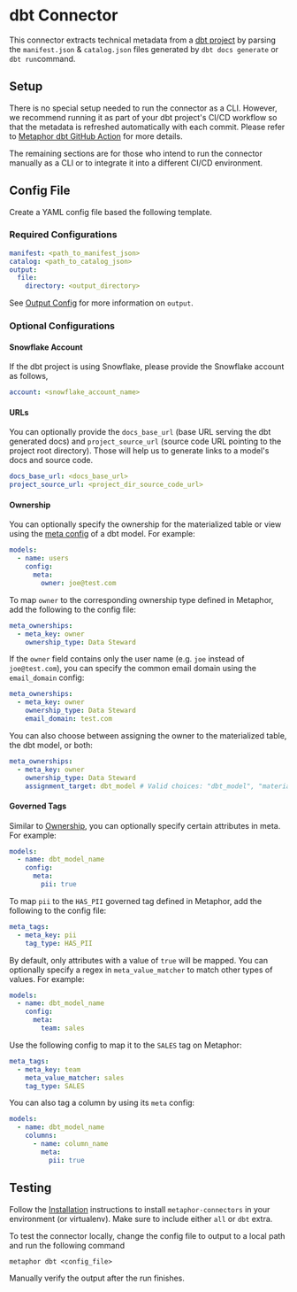 # dbt Connector

This connector extracts technical metadata from a [dbt project](https://docs.getdbt.com/docs/building-a-dbt-project/projects) by parsing the `manifest.json` & `catalog.json` files generated by `dbt docs generate` or `dbt run`command.

## Setup

There is no special setup needed to run the connector as a CLI. However, we recommend running it as part of your dbt project's CI/CD workflow so that the metadata is refreshed automatically with each commit. Please refer to [Metaphor dbt GitHub Action](https://github.com/MetaphorData/dbt-action) for more details.

The remaining sections are for those who intend to run the connector manually as a CLI or to integrate it into a different CI/CD environment.

## Config File

Create a YAML config file based the following template.

### Required Configurations

```yaml
manifest: <path_to_manifest_json>
catalog: <path_to_catalog_json>
output:
  file:
    directory: <output_directory>
```

See [Output Config](../common/docs/output.md) for more information on `output`.

### Optional Configurations

#### Snowflake Account

If the dbt project is using Snowflake, please provide the Snowflake account as follows,

```yaml
account: <snowflake_account_name>
```

#### URLs

You can optionally provide the `docs_base_url` (base URL serving the dbt generated docs) and `project_source_url` (source code URL pointing to the project root directory). Those will help us to generate links to a model's docs and source code.

```yaml
docs_base_url: <docs_base_url>
project_source_url: <project_dir_source_code_url>
```

#### Ownership

You can optionally specify the ownership for the materialized table or view using the [meta config](https://docs.getdbt.com/reference/resource-configs/meta) of a dbt model. For example:

```yaml
models:
  - name: users
    config:
      meta:
        owner: joe@test.com
```

To map `owner` to the corresponding ownership type defined in Metaphor, add the following to the config file:

```yaml
meta_ownerships:
  - meta_key: owner
    ownership_type: Data Steward
```

If the `owner` field contains only the user name (e.g. `joe` instead of `joe@test.com`), you can specify the common email domain using the `email_domain` config:

```yaml
meta_ownerships:
  - meta_key: owner
    ownership_type: Data Steward
    email_domain: test.com
```

You can also choose between assigning the owner to the materialized table, the dbt model, or both:

```yaml
meta_ownerships:
  - meta_key: owner
    ownership_type: Data Steward
    assignment_target: dbt_model # Valid choices: "dbt_model", "materialized_table", "both". Default is "both"
```

#### Governed Tags

Similar to [Ownership](#ownership), you can optionally specify certain attributes in meta. For example:

```yaml
models:
  - name: dbt_model_name
    config:
      meta:
        pii: true
```

To map `pii` to the `HAS_PII` governed tag defined in Metaphor, add the following to the config file:

```yaml
meta_tags:
  - meta_key: pii
    tag_type: HAS_PII
```

By default, only attributes with a value of `true` will be mapped. You can optionally specify a regex in `meta_value_matcher` to match other types of values. For example:

```yaml
models:
  - name: dbt_model_name
    config:
      meta:
        team: sales
```

Use the following config to map it to the `SALES` tag on Metaphor:

```yaml
meta_tags:
  - meta_key: team
    meta_value_matcher: sales
    tag_type: SALES
```

You can also tag a column by using its `meta` config:

```yaml
models:
  - name: dbt_model_name
    columns:
      - name: column_name
        meta:
          pii: true
```

## Testing

Follow the [Installation](../../README.md) instructions to install `metaphor-connectors` in your environment (or virtualenv). Make sure to include either `all` or `dbt` extra.

To test the connector locally, change the config file to output to a local path and run the following command

```
metaphor dbt <config_file>
```

Manually verify the output after the run finishes.
